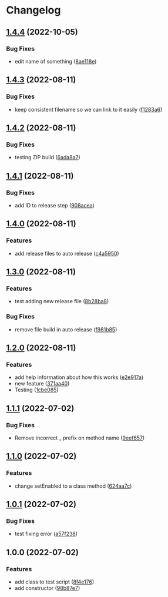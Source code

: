 # Changelog

## [1.4.4](https://github.com/simonrjones/test-auto-version/compare/v1.4.3...v1.4.4) (2022-10-05)


### Bug Fixes

* edit name of something ([8ae118e](https://github.com/simonrjones/test-auto-version/commit/8ae118eef69b20664764368a9e55899607dab456))

## [1.4.3](https://github.com/simonrjones/test-auto-version/compare/v1.4.2...v1.4.3) (2022-08-11)


### Bug Fixes

* keep consistent filename so we can link to it easily ([f1283a6](https://github.com/simonrjones/test-auto-version/commit/f1283a6b71ec89c80dd8baf2af8aa6c13720027b))

## [1.4.2](https://github.com/simonrjones/test-auto-version/compare/v1.4.1...v1.4.2) (2022-08-11)


### Bug Fixes

* testing ZIP build ([6ada8a7](https://github.com/simonrjones/test-auto-version/commit/6ada8a71f5839d14f60e2d98a6a737598d356724))

## [1.4.1](https://github.com/simonrjones/test-auto-version/compare/v1.4.0...v1.4.1) (2022-08-11)


### Bug Fixes

* add ID to release step ([908acea](https://github.com/simonrjones/test-auto-version/commit/908acea3f4061c226a497dfecf6105284406c6ce))

## [1.4.0](https://github.com/simonrjones/test-auto-version/compare/v1.3.0...v1.4.0) (2022-08-11)


### Features

* add release files to auto release ([c4a5950](https://github.com/simonrjones/test-auto-version/commit/c4a595090df335e16b4e939586fd916c2ee9b49c))

## [1.3.0](https://github.com/simonrjones/test-auto-version/compare/v1.2.0...v1.3.0) (2022-08-11)


### Features

* test adding new release file ([8b28ba8](https://github.com/simonrjones/test-auto-version/commit/8b28ba8ce21d7aded21df2181683f7b7ecd63b0a))


### Bug Fixes

* remove file build in auto release ([f981b85](https://github.com/simonrjones/test-auto-version/commit/f981b858e36ad48786dcb1b8331c1de65fffb7cf))

## [1.2.0](https://github.com/simonrjones/test-auto-version/compare/v1.1.1...v1.2.0) (2022-08-11)


### Features

* add help information about how this works ([e2e917a](https://github.com/simonrjones/test-auto-version/commit/e2e917aa49aadf81d6d6fa8bdae203aa645bbf29))
* new feature ([371aa40](https://github.com/simonrjones/test-auto-version/commit/371aa401c9fe0ec647c4c964f7c0bbcdafe096d4))
* Testing ([1cbe085](https://github.com/simonrjones/test-auto-version/commit/1cbe085ed61f8cb357d9609d2711e63701601bcf))

## [1.1.1](https://github.com/simonrjones/test-auto-version/compare/v1.1.0...v1.1.1) (2022-07-02)


### Bug Fixes

* Remove incorrect _ prefix on method name ([9eef657](https://github.com/simonrjones/test-auto-version/commit/9eef6572be1b66dc570f063dda26b103c198bc28))

## [1.1.0](https://github.com/simonrjones/test-auto-version/compare/v1.0.1...v1.1.0) (2022-07-02)


### Features

* change setEnabled to a class method ([624aa7c](https://github.com/simonrjones/test-auto-version/commit/624aa7c71b13851977d02b008c4eb47a1c6a6465))

## [1.0.1](https://github.com/simonrjones/test-auto-version/compare/v1.0.0...v1.0.1) (2022-07-02)


### Bug Fixes

* test fixing error ([a57f238](https://github.com/simonrjones/test-auto-version/commit/a57f238e23395ac18469e1bb014c901606fbc2b0))

## 1.0.0 (2022-07-02)


### Features

* add class to test script ([8f4e176](https://github.com/simonrjones/test-auto-version/commit/8f4e17676a6cbe012025229841d058f462a6a339))
* add constructor ([98b87e7](https://github.com/simonrjones/test-auto-version/commit/98b87e7786989455974b324e9d21124e2e6f2cf5))
